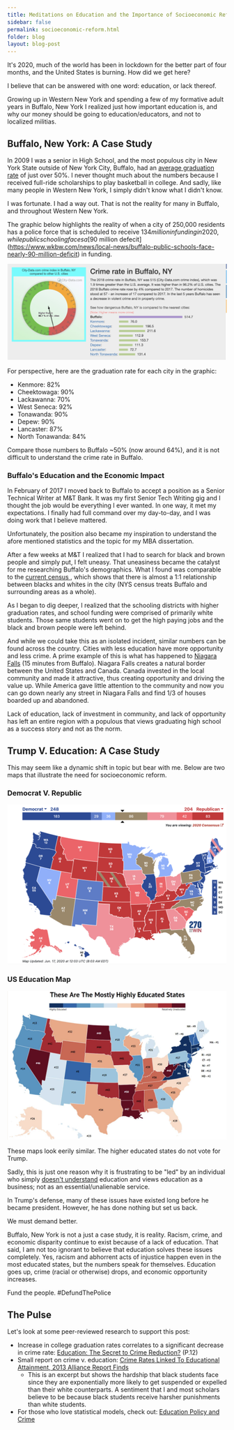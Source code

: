 ```yaml
---
title: Meditations on Education and the Importance of Socioeconomic Reform
sidebar: false
permalink: socioeconomic-reform.html
folder: blog
layout: blog-post
---
```


It's 2020, much of the world has been in lockdown for the better part of four months, and the United States is burning. How did we get here?

I believe that can be answered with one word: education, or lack thereof.

Growing up in Western New York and spending a few of my formative adult years in Buffalo, New York I realized just how important education is, and why our money should be going to education/educators, and not to localized militias.

## Buffalo, New York: A Case Study

In 2009 I was a senior in High School, and the most populous city in New York State outside of New York City, Buffalo, had an [average graduation rate](https://buffalonews.com/2017/02/10/buffalos-graduate-rate-gains-underscore-statewide-trend/) of just over 50%. I never thought much about the numbers because I received full-ride scholarships to play basketball in college. And sadly, like many people in Western New York, I simply didn't know what I didn't know.

I was fortunate. I had a way out. That is not the reality for many in Buffalo, and throughout Western New York.

The graphic below highlights the reality of when a city of 250,000 residents has a police force that is scheduled to receive $134 million in funding in 2020, while public schooling faces a [$90 million defecit](https://www.wkbw.com/news/local-news/buffalo-public-schools-face-nearly-90-million-deficit) in funding.

<div class="post-image-container">
    <img class="post-image" src="images/buffalo-crime.png" />
</div>

For perspective, here are the graduation rate for each city in the graphic:

* Kenmore: 82%
* Cheektowaga: 90%
* Lackawanna: 70%
* West Seneca: 92%
* Tonawanda: 90%
* Depew: 90%
* Lancaster: 87%
* North Tonawanda: 84%

Compare those numbers to Buffalo ~50% (now around 64%), and it is not difficult to understand the crime rate in Buffalo.

### Buffalo's Education and the Economic Impact

In February of 2017 I moved back to Buffalo to accept a position as a Senior Technical Writer at M&T Bank. It was my first Senior Tech Writing gig and I thought the job would be everything I ever wanted. In one way, it met my expectations. I finally had full command over my day-to-day, and I was doing work that I believe mattered.

Unfortunately, the position also became my inspiration to understand the afore mentioned statistics and the topic for my MBA dissertation.

After a few weeks at M&T I realized that I had to search for black and brown people and simply put, I felt uneasy. That uneasiness became the catalyst for me researching Buffalo's demographics. What I found was comparable to the [current census ](https://www.census.gov/quickfacts/buffalocitynewyork), which shows that there is almost a 1:1 relationship between blacks and whites in the city (NYS census treats Buffalo and surrounding areas as a whole).

As I began to dig deeper, I realized that the schooling districts with higher graduation rates, and school funding were comprised of primarily white students. Those same students went on to get the high paying jobs and the black and brown people were left behind. 

And while we could take this as an isolated incident, similar numbers can be found across the country. Cities with less education have more opportunity and less crime. A prime example of this is what has happened to [Niagara Falls](https://www.youtube.com/watch?v=2dqHEx5GIj4) (15 minutes from Buffalo). Niagara Falls creates a natural border between the United States and Canada. Canada invested in the local community and made it attractive, thus creating opportunity and driving the value up. While America gave little attention to the community and now you can go down nearly any street in Niagara Falls and find 1/3 of houses boarded up and abandoned.

Lack of education, lack of investment in community, and lack of opportunity has left an entire region with a populous that views graduating high school as a success story and not as the norm.


## Trump V. Education: A Case Study

This may seem like a dynamic shift in topic but bear with me. Below are two maps that illustrate the need for socioeconomic reform.

### Democrat V. Republic

<div class="post-image-container">
    <img class="post-image" src="images/election-map.png" />
</div>


### US Education Map

<div class="post-image-container">
    <img class="post-image" src="images/education-map.png" />
</div>

These maps look eerily similar. The higher educated states do not vote for Trump. 

Sadly, this is just one reason why it is frustrating to be "led" by an individual who simply [doesn't understand](https://fordhaminstitute.org/national/commentary/president-donald-trump-quotes-about-education) education and views education as a business; not as an essential/unalienable service.

In Trump's defense, many of these issues have existed long before he became president. However, he has done nothing but set us back.

We must demand better.

Buffalo, New York is not a just a case study, it is reality. Racism, crime, and economic disparity continue to exist because of a lack of education. That said, I am not too ignorant to believe that education solves these issues completely. Yes, racism and abhorrent acts of injustice happen even in the most educated states, but the numbers speak for themselves. Education goes up, crime (racial or otherwise) drops, and economic opportunity increases.

Fund the people. #DefundThePolice


## The Pulse

Let's look at some peer-reviewed research to support this post:

* Increase in college graduation rates correlates to a significant decrease in crime rate: [Education: The Secret to Crime
Reduction?](https://as.nyu.edu/content/dam/nyu-as/politics/documents/Gonzalez.pdf) (P.12)
* Small report on crime v. education: [Crime Rates Linked To Educational Attainment, 2013 Alliance Report Finds](https://all4ed.org/press/crime-rates-linked-to-educational-attainment-new-alliance-report-finds/)
  * This is an excerpt but shows the hardship that black students face since they are exponentially more likely to get suspended or expelled than their white counterparts. A sentiment that I and most scholars believe to be because black students receive harsher punishments than white students.
* For those who love statistical models, check out: [Education Policy and Crime](https://www.nber.org/chapters/c12090.pdf)

